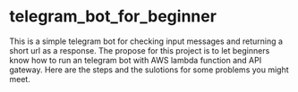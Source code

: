 # telegram_bot_for_beginner

This is a simple telegram bot for checking input messages and returning a short url as a response. The propose for this project is to let beginners know how to run an telegram bot with AWS lambda function and API gateway. Here are the steps and the sulotions for some problems you might meet.
